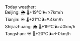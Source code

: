 Today weather:  
Beijing: 🌦 🌡️+19°C 🌬️↘7km/h  
Tianjin: ☀️ 🌡️+21°C 🌬️↖4km/h  
Shijiazhuang: 🌦 🌡️+19°C 🌬️↙0km/h  
Tangshan: ☀️ 🌡️+20°C 🌬️←0km/h  
